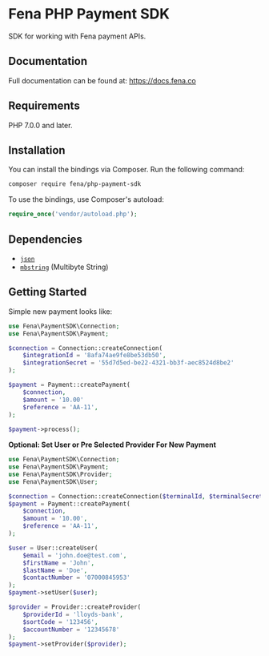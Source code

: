 Fena PHP Payment SDK
=======
SDK for working with Fena payment APIs.


Documentation
------------
Full documentation can be found at: https://docs.fena.co


Requirements
------------
PHP 7.0.0 and later.

Installation
------------

You can install the bindings via Composer. Run the following command:

```bash
composer require fena/php-payment-sdk
```

To use the bindings, use Composer's autoload:

```php
require_once('vendor/autoload.php');
```

Dependencies
------------
-   [`json`](https://secure.php.net/manual/en/book.json.php)
-   [`mbstring`](https://secure.php.net/manual/en/book.mbstring.php) (Multibyte String)


Getting Started
------------
Simple new payment looks like:

```php
use Fena\PaymentSDK\Connection;
use Fena\PaymentSDK\Payment;

$connection = Connection::createConnection(
    $integrationId = '8afa74ae9fe8be53db50',
    $integrationSecret = '55d7d5ed-be22-4321-bb3f-aec8524d8be2'
);

$payment = Payment::createPayment(
    $connection,
    $amount = '10.00'
    $reference = 'AA-11', 
);
 
$payment->process();
```

__Optional: Set User or Pre Selected Provider For New Payment__

```php
use Fena\PaymentSDK\Connection;
use Fena\PaymentSDK\Payment;
use Fena\PaymentSDK\Provider;
use Fena\PaymentSDK\User;

$connection = Connection::createConnection($terminalId, $terminalSecret);
$payment = Payment::createPayment(
    $connection,
    $amount = '10.00',
    $reference = 'AA-11', 
);

$user = User::createUser(
    $email = 'john.doe@test.com',
    $firstName = 'John',
    $lastName = 'Doe',
    $contactNumber = '07000845953'
);
$payment->setUser($user);

$provider = Provider::createProvider(
    $providerId = 'lloyds-bank',
    $sortCode = '123456',
    $accountNumber = '12345678'
);
$payment->setProvider($provider);
```